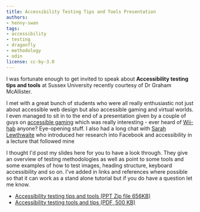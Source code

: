 ```yaml
---
title: Accessibility Testing Tips and Tools Presentation
authors:
- henny-swan
tags:
- accessibility
- testing
- dragonfly
- methodology
- odin
license: cc-by-3.0
---
```


<p>I was fortunate enough to get invited to speak about <strong>Accessibility testing tips and tools</strong> at Sussex University recently courtesy of Dr Graham McAllister.</p>

<p>I met with a great bunch of students who were all really enthusiastic not just about accessible web design but also accessible gaming and virtual worlds. I even managed to sit in to the end of a presentation given by a couple of guys on <a href="http://edwardanstead.wordpress.com/2008/12/07/hccs-advanced-topics-week-8/">accessible gaming</a> which was really interesting - ever heard of <a href="http://edition.cnn.com/2008/TECH/02/08/wiihabilitation.ap/index.html">Wii-hab</a> anyone? Eye-opening stuff. I also had a long chat with <a href="http://sarahlewthwaite.typepad.com/">Sarah Lewthwaite</a> who introduced her research into Facebook and accessibility in a lecture that followed mine</p>

<p>I thought I&#39;d post my slides here for you to have a look through. They give an overview of testing methodologies as well as point to some tools and some examples of how to test images, heading structure, keyboard accessibility and so on. I&#39;ve added in links and references where possible so that it can work as a stand alone tutorial but if you do have a question let me know.</p>

<ul>
<li><a href="{{ page.id }}/TestingAccessibility.ppt.zip">Accessibility testing tips and tools (PPT Zip file 656KB)</a></li>
<li><a href="{{ page.id }}/TestingAccessibility.pdf.zip">Accessibility testing tools and tips (PDF, 500 KB)</a></li></ul>

